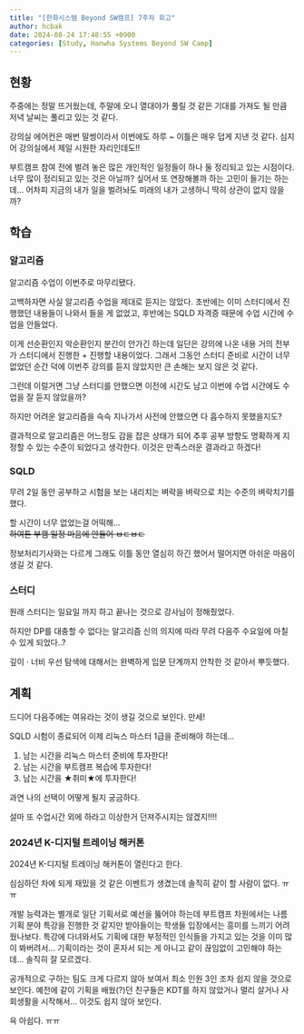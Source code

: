 ```yaml
---
title: "[한화시스템 Beyond SW캠프] 7주차 회고"
author: hcbak
date: 2024-08-24 17:48:55 +0900
categories: [Study, Hanwha Systems Beyond SW Camp]
---
```


## 현황
주중에는 정말 뜨거웠는데, 주말에 오니 열대야가 풀릴 것 같은 기대를 가져도 될 만큼 저녁 날씨는 풀리고 있는 것 같다.

강의실 에어컨은 매번 말썽이라서 이번에도 하루 ~ 이틀은 매우 덥게 지낸 것 같다. 심지어 강의실에서 제일 시원한 자리인데도!!

부트캠프 참여 전에 벌려 놓은 많은 개인적인 일정들이 하나 둘 정리되고 있는 시점이다. 너무 많이 정리되고 있는 것은 아닐까? 싶어서 또 연장해볼까 하는 고민이 들기는 하는데... 어차피 지금의 내가 일을 벌려놔도 미래의 내가 고생하니 딱히 상관이 없지 않을까?

## 학습

### 알고리즘
알고리즘 수업이 이번주로 마무리됐다.

고백하자면 사실 알고리즘 수업을 제대로 듣지는 않았다. 초반에는 이미 스터디에서 진행했던 내용들이 나와서 들을 게 없었고, 후반에는 SQLD 자격증 때문에 수업 시간에 수업을 안들었다.

이게 선순환인지 악순환인지 분간이 안가긴 하는데 일단은 강의에 나온 내용 거의 전부가 스터디에서 진행한 + 진행할 내용이었다. 그래서 그동안 스터디 준비로 시간이 너무 없었던 순간 덕에 이번주 강의를 듣지 않았지만 큰 손해는 보지 않은 것 같다.

그런데 이럴거면 그냥 스터디를 안했으면 이전에 시간도 남고 이번에 수업 시간에도 수업을 잘 듣지 않았을까?

하지만 어려운 알고리즘을 슥슥 지나가서 사전에 안했으면 다 흡수하지 못했을지도?

결과적으로 알고리즘은 어느정도 감을 잡은 상태가 되어 추후 공부 방향도 명확하게 지정할 수 있는 수준이 되었다고 생각한다. 이것은 만족스러운 결과라고 하겠다!

### SQLD
무려 2일 동안 공부하고 시험을 보는 내리치는 벼락을 벼락으로 치는 수준의 벼락치기를 했다.

할 시간이 너무 없었는걸 어떡해...  
~~하여튼 부캠 일정 마음에 안들어 ㅂㄷㅂㄷ~~

정보처리기사와는 다르게 그래도 이틀 동안 열심히 하긴 했어서 떨어지면 아쉬운 마음이 생길 것 같다.

### 스터디
원래 스터디는 일요일 까지 하고 끝나는 것으로 강사님이 정해줬었다.

하지만 DP를 대충할 수 없다는 알고리즘 신의 의지에 따라 무려 다음주 수요일에 마칠 수 있게 되었다..?

깊이 · 너비 우선 탐색에 대해서는 완벽하게 입문 단계까지 안착한 것 같아서 뿌듯했다.

## 계획
드디어 다음주에는 여유라는 것이 생길 것으로 보인다. 만세!

SQLD 시험이 종료되어 이제 리눅스 마스터 1급을 준비해야 하는데...

1. 남는 시간을 리눅스 마스터 준비에 투자한다!
2. 남는 시간을 부트캠프 복습에 투자한다!
3. 남는 시간을 ★취미★에 투자한다!

과연 나의 선택이 어떻게 될지 궁금하다.

설마 또 수업시간 외에 하라고 이상한거 던져주시지는 않겠지!!!!

### 2024년 K-디지털 트레이닝 해커톤
2024년 K-디지털 트레이닝 해커톤이 열린다고 한다.

심심하던 차에 되게 재밌을 것 같은 이벤트가 생겼는데 솔직히 같이 할 사람이 없다. ㅠㅠ

개발 능력과는 별개로 일단 기획서로 예선을 뚫어야 하는데 부트캠프 차원에서는 나름 기획 분야 특강을 진행한 것 같지만 받아들이는 학생들 입장에서는 흥미를 느끼기 어려웠나보다. 특강에 다녀와서도 기획에 대한 부정적인 인식들을 가지고 있는 것을 이미 많이 봐버려서... 기획이라는 것이 혼자서 되는 게 아니고 같이 끊임없이 고민해야 하는데... 솔직히 잘 모르겠다.

공개적으로 구하는 팀도 크게 다르지 않아 보여서 최소 인원 3인 조차 쉽지 않을 것으로 보인다. 예전에 같이 기획을 배웠(?)던 친구들은 KDT를 하지 않았거나 멀리 살거나 사회생활을 시작해서... 이것도 쉽지 않아 보인다.

윽 아쉽다. ㅠㅠ
